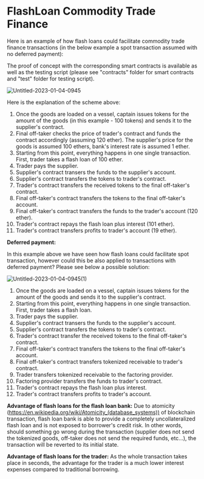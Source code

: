 # FlashLoan Commodity Trade Finance

Here is an example of how flash loans could facilitate commodity trade finance transactions (in the below example a spot transaction assumed with no deferred payment):

The proof of concept with the corresponding smart contracts is available as well as the testing script (please see "contracts" folder for smart contracts and "test" folder for testing script).

![Untitled-2023-01-04-0945](https://user-images.githubusercontent.com/121932525/210520986-97da695a-9ac1-43fe-9e37-4e8cab31365d.png)

Here is the explanation of the scheme above:

1) Once the goods are loaded on a vessel, captain issues tokens for the amount of the goods (in this example - 100 tokens) and sends it to the supplier's contract.
2) Final off-taker checks the price of trader's contract and funds the contract accordingly (assuming 120 ether). The supplier's price for the goods is assumed 100 ethers, bank's interest rate is assumed 1 ether.
3) Starting from this point, everything happens in one single transaction. First, trader takes a flash loan of 100 ether.
4) Trader pays the supplier.
5) Supplier's contract transers the funds to the supplier's account.
6) Supplier's contract transfers the tokens to trader's contract.
7) Trader's contract transfers the received tokens to the final off-taker's contract.
8) Final off-taker's contract transfers the tokens to the final off-taker's account.
9) Final off-taker's contract transfers the funds to the trader's account (120 ether).
10) Trader's contract repays the flash loan plus interest (101 ether).
11) Trader's contract transfers profits to trader's account (19 ether).

**Deferred payment:**

In this example above we have seen how flash loans could facilitate spot transaction, however could this be also applied to transactions with deferred payment? Please see below a possible solution:

![Untitled-2023-01-04-0945(1)](https://user-images.githubusercontent.com/121932525/210527951-8e5572fd-d573-4106-baac-02ef3df61080.png)

1) Once the goods are loaded on a vessel, captain issues tokens for the amount of the goods and sends it to the supplier's contract.
2) Starting from this point, everything happens in one single transaction. First, trader takes a flash loan.
3) Trader pays the supplier.
4) Supplier's contract transers the funds to the supplier's account.
5) Supplier's contract transfers the tokens to trader's contract.
6) Trader's contract transfer the received tokens to the final off-taker's contract.
7) Final off-taker's contract transfers the tokens to the final off-taker's account.
8) Final off-taker's contract transfers tokenized receivable to trader's contract.
9) Trader transfers tokenized receivable to the factoring provider.
10) Factoring provider transfers the funds to trader's contract.
11) Trader's contract repays the flash loan plus interest.
12) Trader's contract transfers profits to trader's account.

**Advantage of flash loans for the flash loan bank:**
Due to atomicity (https://en.wikipedia.org/wiki/Atomicity_(database_systems)) of blockchain transaction, flash loan bank is able to provide a completely uncollateralized flash loan and is not exposed to borrower's credit risk. In other words, should something go wrong during the transaction (supplier does not send the tokenized goods, off-taker does not send the required funds, etc...), the transaction will be reverted to its initial state.

**Advantage of flash loans for the trader:**
As the whole transaction takes place in seconds, the advantage for the trader is a much lower interest expenses compared to traditional borrowing.

